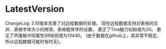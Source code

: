 # LatestVersion
<span id="noticestart">ChangeLog:
3.10版本完善了对远程数据的处理。
现在远程数据支持对表格的合并、表格字体大小的修改、表格粗体字的设置。
更正了Tina魅力初始值为20。
更正了声援板中同属性SR经验值为13440。
(由于数据在github上，其非常不稳定，所以远程数据可能时有时无)。
</span><span id="noticeend"></span>
